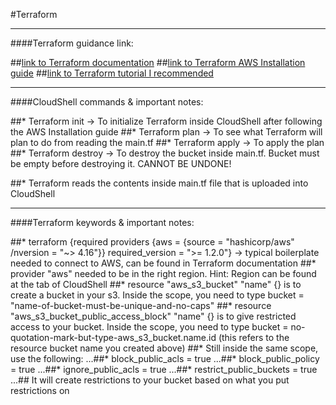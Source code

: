 #Terraform

--------------------------------------------------------------------------------------

####Terraform guidance link:

##[link to Terraform documentation](https://registry.terraform.io/providers/hashicorp/aws/latest/docs)
##[link to Terraform AWS Installation guide](https://developer.hashicorp.com/terraform/tutorials/aws-get-started/install-cli)
##[link to Terraform tutorial I recommended](https://www.youtube.com/watch?v=c1_CFb7kkVA&ab_channel=TheCloudBootcamp-English)

--------------------------------------------------------------------------------------

####CloudShell commands & important notes:

##* Terraform init -> To initialize Terraform inside CloudShell after following the AWS Installation guide
##* Terraform plan -> To see what Terraform will plan to do from reading the main.tf
##* Terraform apply -> To apply the plan
##* Terraform destroy -> To destroy the bucket inside main.tf. Bucket must be empty before destroying it. CANNOT BE UNDONE!

##* Terraform reads the contents inside main.tf file that is uploaded into CloudShell

--------------------------------------------------------------------------------------

####Terraform keywords & important notes:

##* terraform {required providers {aws = {source = "hashicorp/aws" /nversion = "~> 4.16"}} required_version = ">= 1.2.0"} -> typical boilerplate needed to connect to AWS, can be found in Terraform documentation
##* provider "aws" needed to be in the right region. Hint: Region can be found at the tab of CloudShell
##* resource "aws_s3_bucket" "name" {} is to create a bucket in your s3. Inside the scope, you need to type bucket = "name-of-bucket-must-be-unique-and-no-caps"
##* resource "aws_s3_bucket_public_access_block" "name" {} is to give restricted access to your bucket. Inside the scope, you need to type bucket = no-quotation-mark-but-type-aws_s3_bucket.name.id (this refers to the resource bucket name you created above)
##* Still inside the same scope, use the following:
...##* block_public_acls = true
...##* block_public_policy = true
...##* ignore_public_acls = true
...##* restrict_public_buckets = true
...## It will create restrictions to your bucket based on what you put restrictions on
